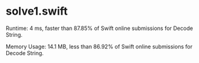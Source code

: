 # solve1.swift

Runtime: 4 ms, faster than 87.85% of Swift online submissions for Decode String.

Memory Usage: 14.1 MB, less than 86.92% of Swift online submissions for Decode String.
